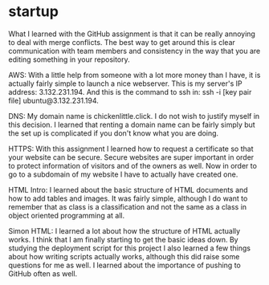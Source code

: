 # startup

<p> What I learned with the GitHub assignment is that it can be really annoying to deal with merge conflicts. The best way to get around this is clear communication with team members and consistency in the way that you are editing something in your repository.</p> 

<p> AWS: With a little help from someone with a lot more money than I have, it is actually fairly simple to launch a nice webserver. This is my server's IP address: 3.132.231.194. And this is the command to ssh in: ssh -i [key pair file] ubuntu@3.132.231.194. </p>

<p> DNS: My domain name is chickenlittle.click. I do not wish to justify myself in this decision. I learned that renting a domain name can be fairly simply but the set up is complicated if you don't know what you are doing. </p>

<p> HTTPS: With this assignment I learned how to request a certificate so that your website can be secure. Secure websites are super important in order to protect information of visitors and of the owners as well. Now in order to go to a subdomain of my website I have to actually have created one. </p>

<p> HTML Intro: I learned about the basic structure of HTML documents and how to add tables and images. It was fairly simple, although I do want to remember that as class is a classification and not the same as a class in object oriented programming at all. </p>

<p> Simon HTML: I learned a lot about how the structure of HTML actually works. I think that I am finally starting to get the basic ideas down. By studying the deployment script for this project I also learned a few things about how writing scripts actually works, although this did raise some questions for me as well. I learned about the importance of pushing to GitHub often as well. </p>
